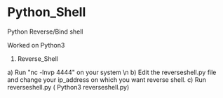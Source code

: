 # Python_Shell
Python Reverse/Bind shell 

Worked on Python3 

1) Reverse_Shell

  a) Run "nc -lnvp 4444" on your system \n
  b) Edit the reverseshell.py file and change your ip_address on which you want reverse shell.
  c) Run reverseshell.py ( Python3 reverseshell.py)

